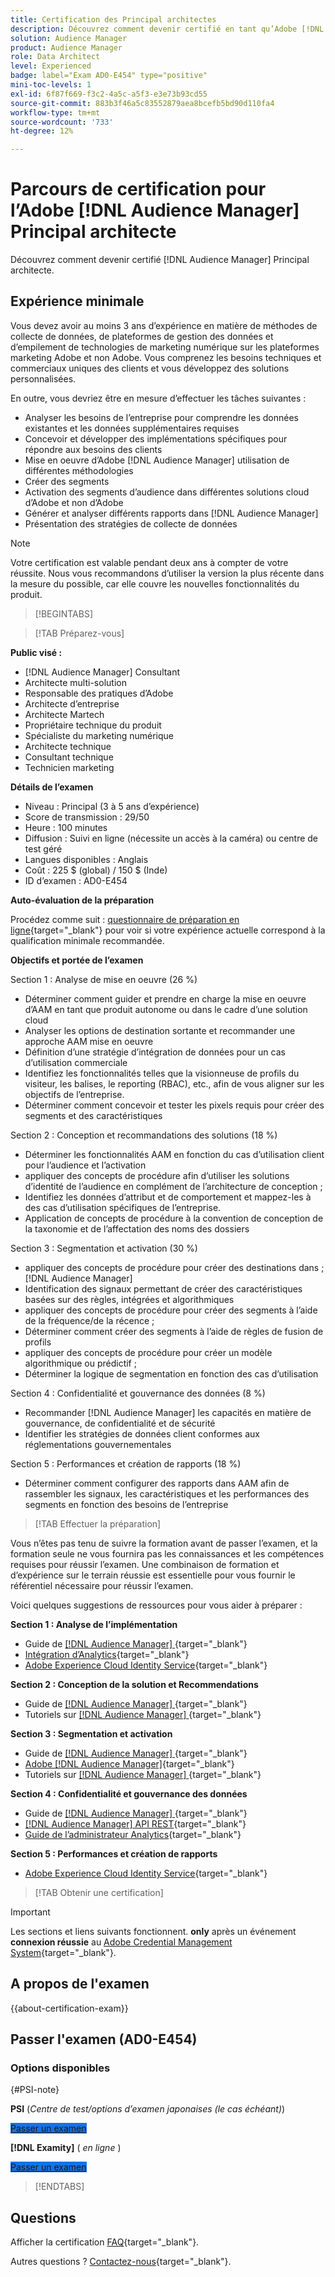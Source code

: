 ```yaml
---
title: Certification des Principal architectes
description: Découvrez comment devenir certifié en tant qu’Adobe [!DNL Audience Manager] Principal architecte.
solution: Audience Manager
product: Audience Manager
role: Data Architect
level: Experienced
badge: label="Exam AD0-E454" type="positive"
mini-toc-levels: 1
exl-id: 6f87f669-f3c2-4a5c-a5f3-e3e73b93cd55
source-git-commit: 883b3f46a5c83552879aea8bcefb5bd90d110fa4
workflow-type: tm+mt
source-wordcount: '733'
ht-degree: 12%

---
```


# Parcours de certification pour l’Adobe [!DNL Audience Manager] Principal architecte

Découvrez comment devenir certifié [!DNL Audience Manager] Principal architecte.

## Expérience minimale

Vous devez avoir au moins 3 ans d’expérience en matière de méthodes de collecte de données, de plateformes de gestion des données et d’empilement de technologies de marketing numérique sur les plateformes marketing Adobe et non Adobe. Vous comprenez les besoins techniques et commerciaux uniques des clients et vous développez des solutions personnalisées.

En outre, vous devriez être en mesure d’effectuer les tâches suivantes :

* Analyser les besoins de l’entreprise pour comprendre les données existantes et les données supplémentaires requises
* Concevoir et développer des implémentations spécifiques pour répondre aux besoins des clients
* Mise en oeuvre d’Adobe [!DNL Audience Manager] utilisation de différentes méthodologies
* Créer des segments
* Activation des segments d’audience dans différentes solutions cloud d’Adobe et non d’Adobe
* Générer et analyser différents rapports dans [!DNL Audience Manager]
* Présentation des stratégies de collecte de données

>[!NOTE]
>
>Votre certification est valable pendant deux ans à compter de votre réussite. Nous vous recommandons d’utiliser la version la plus récente dans la mesure du possible, car elle couvre les nouvelles fonctionnalités du produit.

>[!BEGINTABS]

>[!TAB Préparez-vous]

**Public visé :**

* [!DNL Audience Manager] Consultant
* Architecte multi-solution
* Responsable des pratiques d’Adobe
* Architecte d’entreprise
* Architecte Martech
* Propriétaire technique du produit
* Spécialiste du marketing numérique
* Architecte technique
* Consultant technique
* Technicien marketing

**Détails de l’examen**

* Niveau : Principal (3 à 5 ans d’expérience)
* Score de transmission : 29/50
* Heure : 100 minutes
* Diffusion : Suivi en ligne (nécessite un accès à la caméra) ou centre de test géré
* Langues disponibles : Anglais
* Coût : 225 $ (global) / 150 $ (Inde)
* ID d’examen : AD0-E454

**Auto-évaluation de la préparation**

Procédez comme suit : [questionnaire de préparation en ligne](https://scorpion.caveon.com/launchpad/ad-q-e407-readiness-questionnaire-for-adobe-target-architect-master-exam-copy-b5z40t/ad-q-e454-readiness-questionnaire-for-adobe-audience-manager-architect-master){target="_blank"} pour voir si votre expérience actuelle correspond à la qualification minimale recommandée.

**Objectifs et portée de l’examen**

Section 1 : Analyse de mise en oeuvre (26 %)

* Déterminer comment guider et prendre en charge la mise en oeuvre d’AAM en tant que produit autonome ou dans le cadre d’une solution cloud
* Analyser les options de destination sortante et recommander une approche AAM mise en oeuvre
* Définition d’une stratégie d’intégration de données pour un cas d’utilisation commerciale
* Identifiez les fonctionnalités telles que la visionneuse de profils du visiteur, les balises, le reporting (RBAC), etc., afin de vous aligner sur les objectifs de l’entreprise.
* Déterminer comment concevoir et tester les pixels requis pour créer des segments et des caractéristiques

Section 2 : Conception et recommandations des solutions (18 %)

* Déterminer les fonctionnalités AAM en fonction du cas d’utilisation client pour l’audience et l’activation
* appliquer des concepts de procédure afin d’utiliser les solutions d’identité de l’audience en complément de l’architecture de conception ;
* Identifiez les données d’attribut et de comportement et mappez-les à des cas d’utilisation spécifiques de l’entreprise.
* Application de concepts de procédure à la convention de conception de la taxonomie et de l’affectation des noms des dossiers

Section 3 : Segmentation et activation (30 %)

* appliquer des concepts de procédure pour créer des destinations dans ; [!DNL Audience Manager]
* Identification des signaux permettant de créer des caractéristiques basées sur des règles, intégrées et algorithmiques
* appliquer des concepts de procédure pour créer des segments à l’aide de la fréquence/de la récence ;
* Déterminer comment créer des segments à l’aide de règles de fusion de profils
* appliquer des concepts de procédure pour créer un modèle algorithmique ou prédictif ;
* Déterminer la logique de segmentation en fonction des cas d’utilisation

Section 4 : Confidentialité et gouvernance des données (8 %)

* Recommander [!DNL Audience Manager] les capacités en matière de gouvernance, de confidentialité et de sécurité
* Identifier les stratégies de données client conformes aux réglementations gouvernementales

Section 5 : Performances et création de rapports (18 %)

* Déterminer comment configurer des rapports dans AAM afin de rassembler les signaux, les caractéristiques et les performances des segments en fonction des besoins de l’entreprise

>[!TAB Effectuer la préparation]

Vous n’êtes pas tenu de suivre la formation avant de passer l’examen, et la formation seule ne vous fournira pas les connaissances et les compétences requises pour réussir l’examen. Une combinaison de formation et d’expérience sur le terrain réussie est essentielle pour vous fournir le référentiel nécessaire pour réussir l’examen.

Voici quelques suggestions de ressources pour vous aider à préparer :

**Section 1 : Analyse de l’implémentation**

* Guide de [[!DNL Audience Manager] ](https://experienceleague.adobe.com/docs/audience-manager/user-guide/aam-home.html?lang=fr){target="_blank"}
* [Intégration d’Analytics](https://experienceleague.adobe.com/docs/analytics/integration/home.html?lang=fr){target="_blank"}
* [Adobe Experience Cloud Identity Service](https://experienceleague.adobe.com/docs/id-service/using/home.html?lang=fr){target="_blank"}

**Section 2 : Conception de la solution et Recommendations**

* Guide de [[!DNL Audience Manager] ](https://experienceleague.adobe.com/docs/audience-manager/user-guide/aam-home.html?lang=fr){target="_blank"}
* Tutoriels sur [[!DNL Audience Manager] ](https://docs.adobe.com/content/help/fr-FR/experience-cloud/user-guides/home.translate.html){target="_blank"}

**Section 3 : Segmentation et activation**

* Guide de [[!DNL Audience Manager] ](https://experienceleague.adobe.com/docs/audience-manager/user-guide/aam-home.html?lang=fr){target="_blank"}
* [Adobe [!DNL Audience Manager]](https://experienceleaguecommunities.adobe.com/t5/adobe-audience-manager/ct-p/adobe-audience-manager-community?profile.language=fr){target="_blank"}
* Tutoriels sur [[!DNL Audience Manager] ](https://docs.adobe.com/content/help/fr-FR/experience-cloud/user-guides/home.translate.html){target="_blank"}

**Section 4 : Confidentialité et gouvernance des données**

* Guide de [[!DNL Audience Manager] ](https://experienceleague.adobe.com/docs/audience-manager/user-guide/aam-home.html?lang=fr){target="_blank"}
* [[!DNL Audience Manager] API REST](https://bank.demdex.com/portal/swagger/index.html#/Segments%20API){target="_blank"}
* [Guide de l’administrateur Analytics](https://experienceleague.adobe.com/docs/analytics/admin/home.html?lang=fr){target="_blank"}

**Section 5 : Performances et création de rapports**

* [Adobe Experience Cloud Identity Service](https://experienceleague.adobe.com/docs/id-service/using/home.html?lang=fr){target="_blank"}

>[!TAB Obtenir une certification]

>[!IMPORTANT]
>
>Les sections et liens suivants fonctionnent. **only** après un événement **connexion réussie** au [Adobe Credential Management System](https://www.certmetrics.com/adobe){target="_blank"}.



## A propos de l&#39;examen

{{about-certification-exam}}

## Passer l&#39;examen (AD0-E454)

### Options disponibles

{#PSI-note}

**PSI** (*Centre de test/options d’examen japonaises (le cas échéant)*)

<a href="https://www.certmetrics.com/adobe/candidate/psi_sso_adobe.aspx?redir=yes&amp;ec=AD0-E454" target="_blank" class="spectrum-Button spectrum-Button--fill spectrum-Button--accent spectrum-Button--sizeM is-margin-bottom-big-big at-element-click-tracking" style="background-color:#1473E6">

<span class="spectrum-Button-label has-no-wrap">
   Passer un examen
</span>
</a>

**[!DNL Examity]** ( *en ligne* )

<a href="https://www.certmetrics.com/adobe/candidate/examity_sso.aspx?eid=AD0-E454" target="_blank" class="spectrum-Button spectrum-Button--fill spectrum-Button--accent spectrum-Button--sizeM is-margin-bottom-big-big at-element-click-tracking" style="background-color:#1473E6">

<span class="spectrum-Button-label has-no-wrap">
   Passer un examen
</span>
</a>

>[!ENDTABS]

## Questions

Afficher la certification [FAQ](https://experienceleague.adobe.com/docs/certification/certification/faq.html){target="_blank"}.

Autres questions ? [Contactez-nous](mailto:certif@adobe.com){target="_blank"}.
